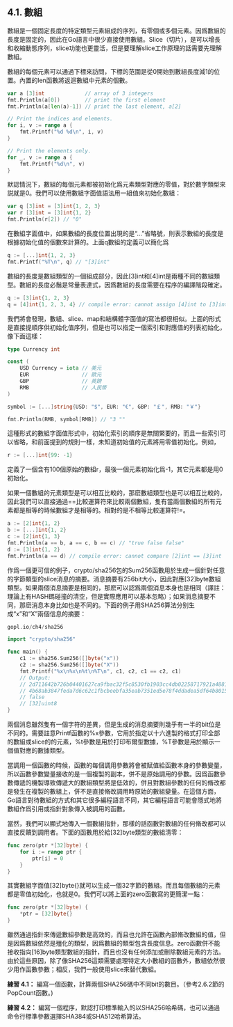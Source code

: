 ## 4.1. 數組

數組是一個固定長度的特定類型元素組成的序列，有零個或多個元素。因爲數組的長度是固定的，因此在Go語言中很少直接使用數組。Slice（切片），是可以增長和收縮動態序列，slice功能也更靈活，但是要理解slice工作原理的話需要先理解數組。

數組的每個元素可以通過下標來訪問，下標的范圍是從0開始到數組長度減1的位置。內置的len函數將返迴數組中元素的個數。

```Go
var a [3]int             // array of 3 integers
fmt.Println(a[0])        // print the first element
fmt.Println(a[len(a)-1]) // print the last element, a[2]

// Print the indices and elements.
for i, v := range a {
	fmt.Printf("%d %d\n", i, v)
}

// Print the elements only.
for _, v := range a {
	fmt.Printf("%d\n", v)
}
```

默認情況下，數組的每個元素都被初始化爲元素類型對應的零值，對於數字類型來説就是0。我們可以使用數組字面值語法用一組值來初始化數組：

```Go
var q [3]int = [3]int{1, 2, 3}
var r [3]int = [3]int{1, 2}
fmt.Println(r[2]) // "0"
```

在數組字面值中，如果數組的長度位置出現的是“...”省略號，則表示數組的長度是根據初始化值的個數來計算的。上面q數組的定義可以簡化爲

```Go
q := [...]int{1, 2, 3}
fmt.Printf("%T\n", q) // "[3]int"
```

數組的長度是數組類型的一個組成部分，因此[3]int和[4]int是兩種不同的數組類型。數組的長度必鬚是常量表達式，因爲數組的長度需要在程序的編譯階段確定。

```Go
q := [3]int{1, 2, 3}
q = [4]int{1, 2, 3, 4} // compile error: cannot assign [4]int to [3]int
```

我們將會發現，數組、slice、map和結構體字面值的寫法都很相似。上面的形式是直接提順序供初始化值序列，但是也可以指定一個索引和對應值的列表初始化，像下面這樣：

```Go
type Currency int

const (
	USD Currency = iota // 美元
	EUR                 // 歐元
	GBP                 // 英鎊
	RMB                 // 人民幣
)

symbol := [...]string{USD: "$", EUR: "€", GBP: "￡", RMB: "￥"}

fmt.Println(RMB, symbol[RMB]) // "3 ""
```

這種形式的數組字面值形式中，初始化索引的順序是無關緊要的，而且一些索引可以省略，和前面提到的規則一樣，未知道初始值的元素將用零值初始化。例如，

```Go
r := [...]int{99: -1}
```

定義了一個含有100個原始的數組r，最後一個元素初始化爲-1，其它元素都是用0初始化。

如果一個數組的元素類型是可以相互比較的，那麽數組類型也是可以相互比較的，因此我們可以直接通過==比較運算符來比較兩個數組，隻有當兩個數組的所有元素都是相等的時候數組才是相等的。相對的是不相等比較運算符!=。

```Go
a := [2]int{1, 2}
b := [...]int{1, 2}
c := [2]int{1, 3}
fmt.Println(a == b, a == c, b == c) // "true false false"
d := [3]int{1, 2}
fmt.Println(a == d) // compile error: cannot compare [2]int == [3]int
```

作爲一個更可信的例子，crypto/sha256包的Sum256函數用於生成一個針對任意的字節類型的slice消息的摘要。消息摘要有256bit大小，因此對應[32]byte數組類型。如果兩個消息摘要是相同的，那麽可以認爲兩個消息本身也是相同（譯註：理論上有HASH碼碰撞的清空，但是實際應用可以基本忽略）；如果消息摘要不同，那麽消息本身比如也是不同的。下面的例子用SHA256算法分别生成“x”和“X”兩個信息的摘要：

```Go
gopl.io/ch4/sha256

import "crypto/sha256"

func main() {
	c1 := sha256.Sum256([]byte("x"))
	c2 := sha256.Sum256([]byte("X"))
	fmt.Printf("%x\n%x\n%t\n%T\n", c1, c2, c1 == c2, c1)
	// Output:
	// 2d711642b726b04401627ca9fbac32f5c8530fb1903cc4db02258717921a4881
	// 4b68ab3847feda7d6c62c1fbcbeebfa35eab7351ed5e78f4ddadea5df64b8015
	// false
	// [32]uint8
}
```

兩個消息雖然隻有一個字符的差異，但是生成的消息摘要則幾乎有一半的bit位是不同的。需要註意Printf函數的%x參數，它用於指定以十六進製的格式打印全部的數組或slice的的元素，%t參數是用於打印布爾型數據，%T參數是用於顯示一個值對應的數據類型。

當調用一個函數的時候，函數的每個調用參數將會被賦值給函數本身的參數變量，所以函數參數變量接收的是一個複製的副本，併不是原始調用的參數。因爲函數參數傳遞的機製導致傳遞大的數組類型將是低效的，併且對數組參數的任何的脩改都是發生在複製的數組上，併不是直接脩改調用時原始的數組變量。在這個方面，Go語言對待數組的方式和其它很多編程語言不同，其它編程語言可能會隱式地將數組作爲引用或指針對象傳入被調用的函數。

當然，我們可以顯式地傳入一個數組指針，那樣的話函數對數組的任何脩改都可以直接反饋到調用者。下面的函數用於給[32]byte類型的數組清零：

```Go
func zero(ptr *[32]byte) {
	for i := range ptr {
		ptr[i] = 0
	}
}
```

其實數組字面值[32]byte{}就可以生成一個32字節的數組。而且每個數組的元素都是零值初始化，也就是0。我們可以將上面的zero函數寫的更簡潔一點：

```Go
func zero(ptr *[32]byte) {
	*ptr = [32]byte{}
}
```

雖然通過指針來傳遞數組參數是高效的，而且也允許在函數內部脩改數組的值，但是因爲數組依然是殭化的類型，因爲數組的類型包含長度信息。zero函數併不能接收指向[16]byte類型數組的指針，而且也沒有任何添加或刪除數組元素的方法。由於這些原因，除了像SHA256這類需要處理特定大小數組的函數外，數組依然很少用作函數參數；相反，我們一般使用slice來替代數組。

**練習 4.1：** 編寫一個函數，計算兩個SHA256碼中不同bit的數目。（參考2.6.2節的PopCount函數。)

**練習 4.2：** 編寫一個程序，默認打印標準輸入的以SHA256哈希碼，也可以通過命令行標準參數選擇SHA384或SHA512哈希算法。


